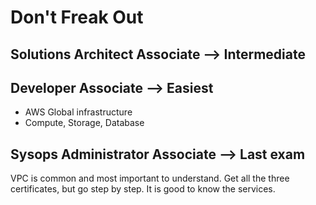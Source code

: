 # Don\'t Freak Out

## Solutions Architect Associate --> Intermediate

## Developer Associate --> Easiest
* AWS Global infrastructure
* Compute, Storage, Database

## Sysops Administrator Associate --> Last exam

VPC is common and most important to understand.
Get all the three certificates, but go step by step. It is good to know the services. 


